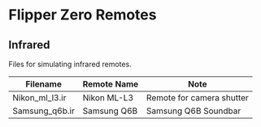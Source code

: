 # Flipper Zero Remotes

## Infrared 
Files for simulating infrared remotes.

|Filename|Remote Name|Note|
|--------|-----------|----|
|Nikon_ml_l3.ir|Nikon ML-L3|Remote for camera shutter|
|Samsung_q6b.ir|Samsung Q6B|Samsung Q6B Soundbar|
